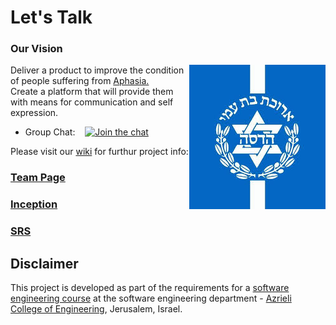 
# Let's Talk

### Our Vision
<img align = "right" src = "images/Hadasa%20-%20Logo.jpg"/>

Deliver a product to improve the condition of people suffering from [Aphasia.](https://en.wikipedia.org/wiki/Aphasia) <br/>
Create a platform that will provide them with means for communication and self expression.

<!-- ![project logo](images/Hadasa%20-%20Logo.jpg) -->


- Group Chat: &nbsp;&nbsp;  [![Join the chat](https://badges.gitter.im/jce-il/project-template.svg)](https://gitter.im/Hadasa-Rehabilitation/Lobby)

<!--<br/> README table of contents: <br/>
- [Tempalte whateverrrr](https://github.com/DavidDr90/Hadasa-Rehabilitation#next-is-the-tamplate-file-as-copyed-from-the-coures-repo ) 
- [Tools and Practices](https://github.com/DavidDr90/Hadasa-Rehabilitation/blob/master/README.md#tools--practices)
- [Disclaimer and Links](https://github.com/DavidDr90/Hadasa-Rehabilitation/blob/master/README.md#disclaimer)
-->


Please visit our [wiki](https://github.com/daviddr90/Hadasa-Rehabilitation/wiki) for furthur project info: 
<!--### [User Manual](../../wiki/user-manual) (empty for now)-->
### [Team Page](../../wiki/team)
### [Inception](../../wiki/inception)
### [SRS](../../wiki/srs)


<!--## Please visit our [live application](https://demo.reactstarterkit.com/)
- Alright, currently only a landing page...-->

## Disclaimer
This project is developed as part of the requirements for a [software engineering course](https://github.com/jce-il/se-class/wiki) at the software engineering department - [Azrieli College of Engineering](http://www.jce.ac.il/), Jerusalem, Israel.




<!--# next is the tamplate file as copyed from the coures repo
### project-template
A template repository with wiki for a team project at JCE's software engineering course (replace with the mission of your project).
(See also:rRecommended [checklist](https://github.com/ddbeck/readme-checklist/blob/master/checklist.md) for a README) 
![project logo (this one for is taken from basecamp - a project management service)](https://www.klipfolio.com/sites/default/files/integrations/basecamp.png)-->

<!--## Tools & Practices
We're trying to use the best tools and practices in order to produce a quality enginneered product.
(replace 'jce-il/project-template' with your 'username/repo' and register to the relevant services)
|Category|Status|
|---|---|
| Version Control System| git & github |
| Recommended IDE | [VSCode](https://code.visualstudio.com) |
| Group Chat | [![Join the chat](https://badges.gitter.im/jce-il/project-template.svg)](https://gitter.im/Hadasa-Rehabilitation/Lobby) |
| Build Status (CI) |  [![Build Status](https://travis-ci.org/jce-il/project-template.svg?branch=master)](https://travis-ci.org/jce-il/project-template) |
| Dependencies | [![David](https://img.shields.io/david/dev/idleberg/vscode-badges.svg?style=flat-square)](https://david-dm.org/jce-il/project-template?type=dev) |
| License | [![Open Source Love](https://badges.frapsoft.com/os/mit/mit.svg?v=102)](https://github.com/ellerbrock/open-source-badge/) 
| Test Coverege | [![codecov.io](https://codecov.io/github/jce-il/project-template/coverage.svg?branch=master)](https://codecov.io/github/jce-il/project-template?branch=master) |
| Code Quality | [![Code Climate](https://codeclimate.com/github/jce-il/project-template.svg)](https://codeclimate.com/github/jce-il/project-template) |
| Code Style | [![XO code style](https://img.shields.io/badge/code_style-XO-5ed9c7.svg)](https://github.com/jce-il/project-template) |
| Current Release | [![Current Version](https://img.shields.io/github/release/jce-il/project-template.svg?style=flat)](https://github.com/jce-il/project-template/releases) |
| Issues | [![GitHub issues](https://img.shields.io/github/issues/jce-il/project-template.svg?style=flat)](https://github.com/jce-il/project-template/issues) |
| Project Management Board| [here](https://github.com/jce-il/project-template/projects/1) |
| Contributors | [![GitHub contributors](https://img.shields.io/github/contributors/cdnjs/cdnjs.svg)](https://github.com/jce-il/project-template/graphs/contributors)|
| Deployment | [![Heroku](http://heroku-badge.herokuapp.com/?app=my-app&style=flat&svg=1&root=index.html)] |
| Security | [![Known Vulnerabilities](https://snyk.io/test/github/jce-il/project-template/badge.svg)](https://snyk.io/test/github/jce-il/project-template) |
| Documnetation | [![Inline docs](http://inch-ci.org/github/jce-il/project-template.svg?branch=master)](http://inch-ci.org/github/jce-il/project-template) |
| Project Course Status | ... |





<!--### Project Documents
- [Project Idea](docs/idea.pdf) ([Presentation](docs/idea-slides.pdf))
- [Project Inception](../../wiki/inception)
- [Software Requirements Specification](../../wiki/srs)
- [Software Design Specification](../../wiki/sds)
### Iteration Pages
- [Iteration 0 - ZFR](../../wiki/iter0-zfr)
- [Iteration 1 - MVP]()
- [Iteration 2 - Feature X]()
- [Iteration 3 - Feature Y]()
- [Iteration 4 - Feature Z]()
-->



